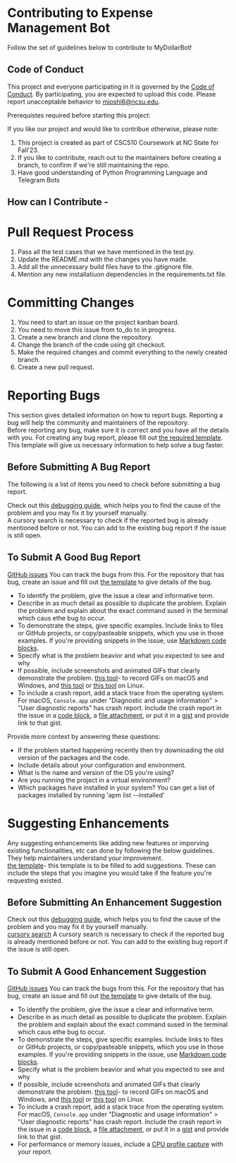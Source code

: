 # Contributing to Expense Management Bot

Follow the set of guidelines below to contribute to MyDollarBot!

## Code of Conduct

This project and everyone participating in it is governed by the [Code of Conduct](https://github.com/Mrityunjay243/dollar_bot/blob/main/CODE_OF_CONDUCT.md). By participating, you are expected to upload this code. Please report unacceptable behavior to mjoshi6@ncsu.edu.

Prerequistes required before starting this project:

If you like our project and would like to contribue otherwise, please note:
1. This project is created as part of CSC510 Coursework at NC State for Fall'23.
2. If you like to contribute, reach out to the maintainers before creating a branch, to confirm if we're still maintaining the repo.
3. Have good understanding of Python Programming Language and Telegram Bots

## How can I Contribute -

# Pull Request Process
1. Pass all the test cases that we have mentioned in the test.py.
2. Update the README.md with the changes you have made.
3. Add all the unnecessary build files have to the .gitignore file.
4. Mention any new installatiuon dependencies in the requirements.txt file.

# Committing Changes
1. You need to start an issue on the project kanban board.
2. You need to move this issue from to_do to in progress.
3. Create a new branch and clone the repository.
4. Change the branch of the code using git checkout.
5. Make the required changes and commit everything to the newly created branch.
6. Create a new pull request.
 
# Reporting Bugs 
This section gives detailed information on how to report bugs. Reporting a bug will help the community and maintainers of the repository. <br>
Before reporting any bug, make sure it is correct and you have all the details with you. Fot creating any bug report, please fill out [the required template](https://github.com/atom/.github/blob/master/.github/ISSUE_TEMPLATE/bug_report.md). This template will give us necessary information to help solve a bug faster.

## Before Submitting A Bug Report
The following is a list of items you need to check before submitting a bug report. <br>

Check out this [debugging guide](https://flight-manual.atom.io/hacking-atom/sections/debugging/), which helps you to find the cause of the problem and you may fix it by yourself manually. <br>
A cursory search is necessary to check if the reported bug is already mentioned before or not. You can add to the existing bug report if the issue is still open.


## To Submit A Good Bug Report
[GitHub issues](https://github.com/Mrityunjay243/dollar_bot/issues) You can track the bugs from this. For the repository that has bug, create an issue and fill out [the template](https://github.com/atom/.github/blob/master/.github/ISSUE_TEMPLATE/bug_report.md) to give details of the bug.


* To identify the problem, give the issue a clear and informative term. <br>
* Describe in as much detail as possible to duplicate the problem. Explain the problem and explain about the exact command sused in the terminal which caus ethe bug to occur.
* To demonstrate the steps, give specific examples. Include links to files or GitHub projects, or copy/pasteable snippets, which you use in those examples. If you're providing snippets in the issue, use [Markdown code blocks](https://help.github.com/articles/markdown-basics/#multiple-lines).
* Specify what is the problem beavior and what you expected to see and why
* If possible, include screenshots and animated GIFs that clearly demonstrate the problem. [this tool](https://www.cockos.com/licecap/)- to record GIFs on macOS and Windows, and [this tool](https://github.com/colinkeenan/silentcast) or [this tool](https://github.com/GNOME/byzanz) on Linux.
* To include a crash report, add a stack trace from the operating system. For macOS, `Console.app` under "Diagnostic and usage information" > "User diagnostic reports" has crash report. Include the crash report in the issue in a [code block](https://help.github.com/articles/markdown-basics/#multiple-lines), a [file attachment](https://help.github.com/articles/file-attachments-on-issues-and-pull-requests/), or put it in a [gist](https://gist.github.com/) and provide link to that gist.

Provide more context by answering these questions: <br>
* If the problem started happening recently then try downloading the old version of the packages and the code.
* Include details about your configuration and environment.
* What is the name and version of the OS you're using?
* Are you running the project in a virtual environment?
* Which packages have installed in your system? You can get a list of packages installed by running 'apm list --installed'

# Suggesting Enhancements

Any suggesting enhancements like adding new features or imporving existing functionalities, etc can done by following the below guidelines. They help maintainers understand your improvement. <br>
[the template](https://github.com/atom/.github/blob/master/.github/ISSUE_TEMPLATE/feature_request.md)- this template is to be filled to add suggestions. These can include the steps that you imagine you would take if the feature you're requesting existed.

## Before Submitting An Enhancement Suggestion

Check out this [debugging guide](https://flight-manual.atom.io/hacking-atom/sections/debugging/), which helps you to find the cause of the problem and you may fix it by yourself manually. <br>
[cursory search](https://github.com/search?q=+is%3Aissue+user%3Aatom) A cursory search is necessary to check if the reported bug is already mentioned before or not. You can add to the existing bug report if the issue is still open.

## To Submit A Good Enhancement Suggestion

[GitHub issues](https://github.com/Mrityunjay243/dollar_bot/issues) You can track the bugs from this. For the repository that has bug, create an issue and fill out [the template](https://github.com/atom/.github/blob/master/.github/ISSUE_TEMPLATE/bug_report.md) to give details of the bug.

* To identify the problem, give the issue a clear and informative term. <br>
* Describe in as much detail as possible to duplicate the problem. Explain the problem and explain about the exact command sused in the terminal which caus ethe bug to occur.
* To demonstrate the steps, give specific examples. Include links to files or GitHub projects, or copy/pasteable snippets, which you use in those examples. If you're providing snippets in the issue, use [Markdown code blocks](https://help.github.com/articles/markdown-basics/#multiple-lines).
* Specify what is the problem beavior and what you expected to see and why
* If possible, include screenshots and animated GIFs that clearly demonstrate the problem. [this tool](https://www.cockos.com/licecap/)- to record GIFs on macOS and Windows, and [this tool](https://github.com/colinkeenan/silentcast) or [this tool](https://github.com/GNOME/byzanz) on Linux.
* To include a crash report, add a stack trace from the operating system. For macOS, `Console.app` under "Diagnostic and usage information" > "User diagnostic reports" has crash report. Include the crash report in the issue in a [code block](https://help.github.com/articles/markdown-basics/#multiple-lines), a [file attachment](https://help.github.com/articles/file-attachments-on-issues-and-pull-requests/), or put it in a [gist](https://gist.github.com/) and provide link to that gist.
* For performance or memory issues, include a [CPU profile capture](https://flight-manual.atom.io/hacking-atom/sections/debugging/#diagnose-runtime-performance) with your report.
